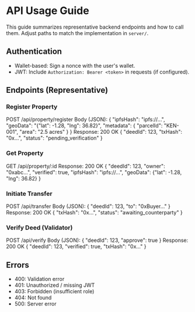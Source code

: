 # API Usage Guide

This guide summarizes representative backend endpoints and how to call them. Adjust paths to match the implementation in `server/`.

## Authentication
- Wallet-based: Sign a nonce with the user's wallet.
- JWT: Include `Authorization: Bearer <token>` in requests (if configured).

## Endpoints (Representative)

### Register Property
POST /api/property/register
Body (JSON):
{
  "ipfsHash": "ipfs://...",
  "geoData": "{\"lat\": -1.28, \"lng\": 36.82}",
  "metadata": { "parcelId": "KEN-001", "area": "2.5 acres" }
}
Response: 200 OK
{
  "deedId": 123,
  "txHash": "0x...",
  "status": "pending_verification"
}

### Get Property
GET /api/property/:id
Response: 200 OK
{
  "deedId": 123,
  "owner": "0xabc...",
  "verified": true,
  "ipfsHash": "ipfs://...",
  "geoData": {"lat": -1.28, "lng": 36.82}
}

### Initiate Transfer
POST /api/transfer
Body (JSON):
{
  "deedId": 123,
  "to": "0xBuyer..."
}
Response: 200 OK
{
  "txHash": "0x...",
  "status": "awaiting_counterparty"
}

### Verify Deed (Validator)
POST /api/verify
Body (JSON):
{
  "deedId": 123,
  "approve": true
}
Response: 200 OK
{
  "deedId": 123,
  "verified": true,
  "txHash": "0x..."
}

## Errors
- 400: Validation error
- 401: Unauthorized / missing JWT
- 403: Forbidden (insufficient role)
- 404: Not found
- 500: Server error
